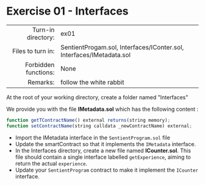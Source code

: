 # Exercise 01 - Interfaces

|                         |                    |
| -----------------------:| ------------------ |
|   Turn-in directory:    |  ex01              |
|   Files to turn in:     |  SentientProgam.sol, Interfaces/IConter.sol, Interfaces/IMetadata.sol  |
|   Forbidden functions:  |  None              |
|   Remarks:              |  follow the white rabbit               |

At the root of your working directory, create a folder named "Interfaces"

We provide you with the file **IMetadata.sol** which has the following content :

```jsx
function getTContractName() external returns(string memory);
function setContractName(string calldata _newContractName) external;
```

- Import the IMetadata interface in the `SentientProgram.sol` file
- Update the smartContract so that it implements the `IMetadata` interface.
- In the Interfaces directory, create a new file named **ICounter.sol**. This file should contain a single interface labelled `getExperience`, aiming to return the actual `experience`.
- Update your `SentientProgram` contract to make it implement the `ICounter` interface.